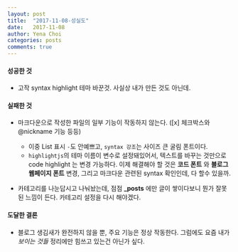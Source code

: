 ```yaml
---
layout: post
title:  "2017-11-08-성실도"
date:   2017-11-08
author: Yena Choi
categories: posts
comments: true
---
```


#### 성공한 것
- 고작 syntax highlight 테마 바꾼것. 사실상 내가 만든 것도 아닌데.

#### 실패한 것
- 마크다운으로 작성한 파일의 일부 기능이 작동하지 않는다. ([x] 체크박스와 @nickname 기능 등등)
  - 이중 List 표시 `-`도 안예쁘고, `syntax 강조`는 사이즈 큰 굴림 폰트이다.
  - `highlightjs`의 테마 이름이 변수로 설정돼있어서, 텍스트를 바꾸는 것만으로 code highlight 는 변경 가능하다.
    이제 해결해야 할 것은 **코드 폰트** 와 **블로그 웹페이지 폰트** 변경, 그리고 마크다운 관련된 syntax 확인인데, 다 할수 있을까.

- 카테고리를 나눈답시고 나눠놨는데, 점점 **_posts** 에만 글이 쌓이다보니 뭔가 잘못된 느낌이 든다. 카테고리 설정을 다시 해야겠다.


#### 도달한 결론
- 블로그 생김새가 완전하지 않을 뿐, 주요 기능은 정상 작동한다. 그럼에도 요즘 내가 *보이는 것들* 정리에만 힘쓰고 있는건 아닌가 싶다.
